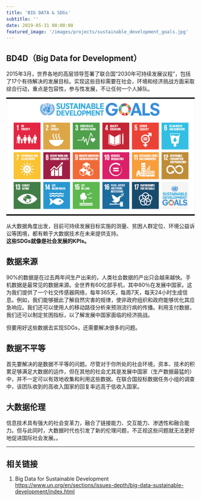 ```yaml
---
title: 'BIG DATA & SDGs'
subtitle: ''
date: 2019-05-31 00:00:00
featured_image: '/images/projects/sustainable_development_goals.jpg'
---
```

## BD4D（Big Data for Development）
2015年3月，世界各地的高层领导签署了联合国“2030年可持续发展议程”，包括了17个有待解决的发展目标。实现这些目标需要在社会，环境和经济挑战方面采取综合行动，重点是包容性，参与性发展，不让任何一个人掉队。 

<img src="/images/projects/sustainable_development_goals.jpg">

从大数据角度出发，目前可持续发展目标实施的测量、贫困人群定位、环境公益诉讼等困境，都有赖于大数据技术在未来提供支持。  
**这些SDGs就像是社会发展的KPIs。**

## 数据来源
90%的数据是在过去两年间生产出来的，人类社会数据的产出只会越来越快。手机数据是最常见的数据来源。全世界有60亿部手机，其中80％在发展中国家。这为我们提供了一个社交传感器网络，每年365天，每周7天，每天24小时生成信息。例如，我们能够据此了解自然灾害的规律，使非政府组织和政府能够优化其应急响应。我们还可以使用人的移动路径分析来预测流行病的传播。利用支付数据，我们还可以制定贫困指标，以了解发展中国家面临的经济挑战。
    
但要用好这些数据去实现SDGs，还需要解决很多的问题。  

## 数据不平等
首先要解决的是数据不平等的问题。尽管对于你所处的社会环境，资本、技术的积累足够满足大数据的运作，但在其他的社会尤其是发展中国家（生产数据最猛的）中，并不一定可以有效地收集和利用这些数据。在联合国投标数据任务小组的调查中，该团队收到的高收入国家的回复率远高于低收入国家。

## 大数据伦理
信息技术具有强大的社会变革力，融合了链接能力、交互能力、渗透性和融合能力。但与此同时，大数据时代也引发了新的伦理问题，不正视这些问题就无法更好地促进国际社会发展。。


----

## 相关链接
1. Big Data for Sustainable Development
 <https://www.un.org/en/sections/issues-depth/big-data-sustainable-development/index.html>